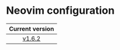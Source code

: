 # Neovim configuration

|                            Current version                            |
| :-------------------------------------------------------------------: |
| [v1.6.2](https://github.com/vladdoster/neovim-configuration/releases) |
